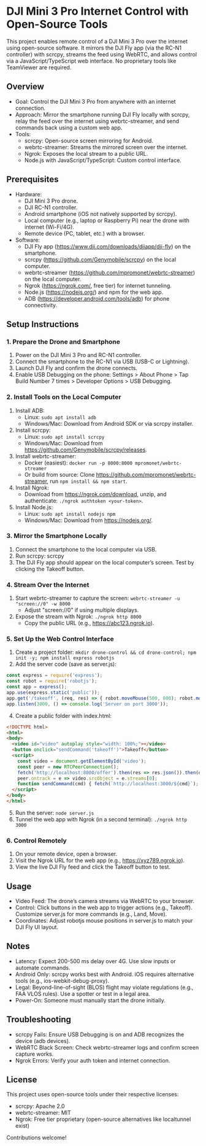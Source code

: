 # DJI Mini 3 Pro Internet Control with Open-Source Tools

This project enables remote control of a DJI Mini 3 Pro over the internet using open-source software. It mirrors the DJI Fly app (via the RC-N1 controller) with scrcpy, streams the feed using WebRTC, and allows control via a JavaScript/TypeScript web interface. No proprietary tools like TeamViewer are required.

## Overview

- Goal: Control the DJI Mini 3 Pro from anywhere with an internet connection.
- Approach: Mirror the smartphone running DJI Fly locally with scrcpy, relay the feed over the internet using webrtc-streamer, and send commands back using a custom web app.
- Tools:
  - scrcpy: Open-source screen mirroring for Android.
  - webrtc-streamer: Streams the mirrored screen over the internet.
  - Ngrok: Exposes the local stream to a public URL.
  - Node.js with JavaScript/TypeScript: Custom control interface.

## Prerequisites

- Hardware:
  - DJI Mini 3 Pro drone.
  - DJI RC-N1 controller.
  - Android smartphone (iOS not natively supported by scrcpy).
  - Local computer (e.g., laptop or Raspberry Pi) near the drone with internet (Wi-Fi/4G).
  - Remote device (PC, tablet, etc.) with a browser.
- Software:
  - DJI Fly app (https://www.dji.com/downloads/djiapp/dji-fly) on the smartphone.
  - scrcpy (https://github.com/Genymobile/scrcpy) on the local computer.
  - webrtc-streamer (https://github.com/mpromonet/webrtc-streamer) on the local computer.
  - Ngrok (https://ngrok.com/, free tier) for internet tunneling.
  - Node.js (https://nodejs.org/) and npm for the web app.
  - ADB (https://developer.android.com/tools/adb) for phone connectivity.

## Setup Instructions

### 1. Prepare the Drone and Smartphone
1. Power on the DJI Mini 3 Pro and RC-N1 controller.
2. Connect the smartphone to the RC-N1 via USB (USB-C or Lightning).
3. Launch DJI Fly and confirm the drone connects.
4. Enable USB Debugging on the phone: Settings > About Phone > Tap Build Number 7 times > Developer Options > USB Debugging.

### 2. Install Tools on the Local Computer
1. Install ADB:
   - Linux: `sudo apt install adb`
   - Windows/Mac: Download from Android SDK or via scrcpy installer.
2. Install scrcpy:
   - Linux: `sudo apt install scrcpy`
   - Windows/Mac: Download from https://github.com/Genymobile/scrcpy/releases.
3. Install webrtc-streamer:
   - Docker (easiest): `docker run -p 8000:8000 mpromonet/webrtc-streamer`
   - Or build from source: Clone https://github.com/mpromonet/webrtc-streamer, run `npm install && npm start`.
4. Install Ngrok:
   - Download from https://ngrok.com/download, unzip, and authenticate: `./ngrok authtoken <your-token>`.
5. Install Node.js:
   - Linux: `sudo apt install nodejs npm`
   - Windows/Mac: Download from https://nodejs.org/.

### 3. Mirror the Smartphone Locally
1. Connect the smartphone to the local computer via USB.
2. Run scrcpy: scrcpy
3. The DJI Fly app should appear on the local computer’s screen. Test by clicking the Takeoff button.

### 4. Stream Over the Internet
1. Start webrtc-streamer to capture the screen: `webrtc-streamer -u "screen://0" -w 8000`
   - Adjust "screen://0" if using multiple displays.
2. Expose the stream with Ngrok: `./ngrok http 8000`
   - Copy the public URL (e.g., https://abc123.ngrok.io).

### 5. Set Up the Web Control Interface
1. Create a project folder: `mkdir drone-control && cd drone-control; npm init -y; npm install express robotjs`
2. Add the server code (save as server.js):
```js
const express = require('express');
const robot = require('robotjs');
const app = express();
app.use(express.static('public'));
app.get('/takeoff', (req, res) => { robot.moveMouse(500, 800); robot.mouseClick(); res.send('Takeoff sent'); });
app.listen(3000, () => console.log('Server on port 3000'));
```
4. Create a public folder with index.html:
```html
<!DOCTYPE html>
<html>
<body>
  <video id="video" autoplay style="width: 100%;"></video>
  <button onclick="sendCommand('takeoff')">Takeoff</button>
  <script>
    const video = document.getElementById('video');
    const peer = new RTCPeerConnection();
    fetch('http://localhost:8000/offer').then(res => res.json()).then(offer => peer.setRemoteDescription(offer)).then(() => peer.createAnswer()).then(answer => peer.setLocalDescription(answer)).then(() => fetch('http://localhost:8000/answer', { method: 'POST', body: JSON.stringify(peer.localDescription) }));
    peer.ontrack = e => video.srcObject = e.streams[0];
    function sendCommand(cmd) { fetch(`http://localhost:3000/${cmd}`); }
  </script>
</body>
</html>
```
5. Run the server: `node server.js`
6. Tunnel the web app with Ngrok (in a second terminal): `./ngrok http 3000`

### 6. Control Remotely
1. On your remote device, open a browser.
2. Visit the Ngrok URL for the web app (e.g., https://xyz789.ngrok.io).
3. View the live DJI Fly feed and click the Takeoff button to test.

## Usage
- Video Feed: The drone’s camera streams via WebRTC to your browser.
- Control: Click buttons in the web app to trigger actions (e.g., Takeoff). Customize server.js for more commands (e.g., Land, Move).
- Coordinates: Adjust robotjs mouse positions in server.js to match your DJI Fly UI layout.

## Notes
- Latency: Expect 200-500 ms delay over 4G. Use slow inputs or automate commands.
- Android Only: scrcpy works best with Android. iOS requires alternative tools (e.g., ios-webkit-debug-proxy).
- Legal: Beyond-line-of-sight (BLOS) flight may violate regulations (e.g., FAA VLOS rules). Use a spotter or test in a legal area.
- Power-On: Someone must manually start the drone initially.

## Troubleshooting
- scrcpy Fails: Ensure USB Debugging is on and ADB recognizes the device (adb devices).
- WebRTC Black Screen: Check webrtc-streamer logs and confirm screen capture works.
- Ngrok Errors: Verify your auth token and internet connection.

## License
This project uses open-source tools under their respective licenses:
- scrcpy: Apache 2.0
- webrtc-streamer: MIT
- Ngrok: Free tier proprietary (open-source alternatives like localtunnel exist)

Contributions welcome!

